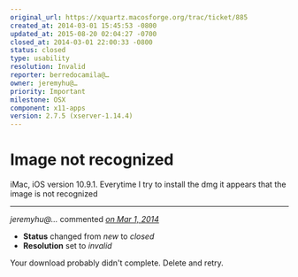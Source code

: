```yaml
---
original_url: https://xquartz.macosforge.org/trac/ticket/885
created_at: 2014-03-01 15:45:53 -0800
updated_at: 2015-08-20 02:04:27 -0700
closed_at: 2014-03-01 22:00:33 -0800
status: closed
type: usability
resolution: Invalid
reporter: berredocamila@…
owner: jeremyhu@…
priority: Important
milestone: OSX
component: x11-apps
version: 2.7.5 (xserver-1.14.4)
---
```


Image not recognized
====================


iMac, iOS version 10.9.1. Everytime I try to install the dmg it appears that the image is not recognized



---

*jeremyhu@…* commented *[on Mar 1, 2014](https://xquartz.macosforge.org/trac/ticket/885#comment:1 "March 1, 2014 at 10:00 PM PST")*

-   **Status** changed from *new* to *closed*
-   **Resolution** set to *invalid*

Your download probably didn't complete. Delete and retry.



